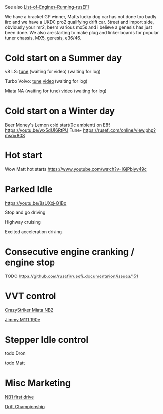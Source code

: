 See also [List-of-Engines-Running-rusEFI](List-of-Engines-Running-rusEFI)

We have a bracket GP winner, Matts lucky dog car has not done too badly iirc and we have a UKDC pro2 qualifying drift car.
Street and import side, obviously your mr2, beers various mx5s and i believe a genesis has just been done.
We also are starting to make plug and tinker boards for popular tuner chassis, MX5, genesis, e36/46.



# Cold start on a Summer day

v8 LS: [tune](https://rusefi.com/online/view.php?msq=495)
(waiting for video)
(waiting for log)

Turbo Volvo: [tune](https://rusefi.com/online/view.php?msq=541)
[video](https://youtu.be/n8Znw2P6ALw)
(waiting for log)

Miata NA
(waiting for tune)
[video](https://youtu.be/r-RgwNGDV78)
(waiting for log)

# Cold start on a Winter day

Beer Money's Lemon cold start(0c ambient) on E85 https://youtu.be/wx5dU16RtPU
Tune- https://rusefi.com/online/view.php?msq=808

# Hot start

Wow Matt hot starts https://www.youtube.com/watch?v=lGjPbiyv49c

# Parked Idle

https://youtu.be/8sUXxj-Q1Bo

Stop and go driving

Highway cruising

Excited acceleration driving


# Consecutive engine cranking / engine stop
TODO https://github.com/rusefi/rusefi_documentation/issues/151

# VVT control

[CrazyStriker Miata NB2](https://rusefi.com/online/?vehicleName=H72_CS_NB2&user_id=853)

[Jimmy M111 190e](https://rusefi.com/online/?vehicleName=Jimmys+190e+that+runs+good&user_id=1115)

# Stepper Idle control

todo Dron

todo Matt

# Misc Marketing

[NB1 first drive](https://www.youtube.com/watch?v=rxwOemGg5F4)

[Drift Championship](https://www.youtube.com/watch?v=y4h5dAlh6tE)

